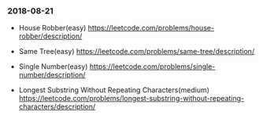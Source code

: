 ### 2018-08-21
- House Robber(easy) https://leetcode.com/problems/house-robber/description/

- Same Tree(easy) https://leetcode.com/problems/same-tree/description/

- Single Number(easy) https://leetcode.com/problems/single-number/description/

- Longest Substring Without Repeating Characters(medium) https://leetcode.com/problems/longest-substring-without-repeating-characters/description/
